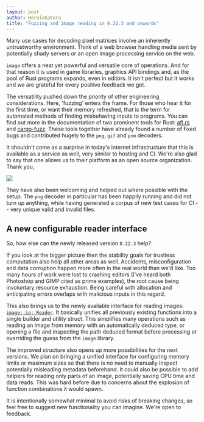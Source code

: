 ```yaml
---
layout: post
author: HeroicKatora
title: "Fuzzing and image reading in 0.22.3 and onwards"
---
```


Many use cases for decoding pixel matrices involve an inherently untrustworthy
environment. Think of a web browser handling media sent by potentially shady
servers or an open image processing service on the web.

`image` offers a neat yet powerful and versatile core of operations. And for
that reason it is used in game libraries, graphics API bindings and, as the
pool of Rust programs expands, even in editors. It isn't perfect but it works
and we are grateful for every positive feedback we get.

The versatility pushed down the priority of other engineering considerations.
Here, 'fuzzing' enters the frame. For those who hear it for the first time, or
want their memory refreshed, that is the term for automated methods of finding
misbehaving inputs to programs. You can find out more in the documentation of
two prominent tools for Rust: [afl.rs][afl] and [cargo-fuzz][cargo-fuzz].
These tools together have already found a number of fixed bugs and contributed
hugely to the `png`, `gif` and `pnm` decoders.

It shouldn't come as a surprise in today's internet infrastructure that this is
available as a service as well, very similar to hosting and CI. We're also glad
to say that one allows us to their platform as an open source organization.
Thank you,

[![](https://fuzzit.dev/wp-content/uploads/2019/09/logo-alt.png)](fuzzit.dev)

They have also been welcoming and helped out where possible with the setup. The
`png` decoder in particular has been happily running and did not turn up
anything, while having generated a corpus of new test cases for CI -- very
unique valid and invalid files.

[afl]: https://github.com/rust-fuzz/afl.rs
[cargo-fuzz]: https://github.com/rust-fuzz/cargo-fuzz
[fuzzit]: https://fuzzit.dev/

## A new configurable reader interface

So, how else can the newly released version `0.22.3` help?

If you look at the bigger picture then the stability goals for trustless
computation also help all other areas as well. Accidents, misconfiguration and
data corruption happen more often in the real world than we'd like. Too many
hours of work were lost to crashing editors (I've heard both Photoshop and GIMP
cited as prime examples), the root cause being involuntary resource exhaustion.
Being careful with allocation and anticipating errors overlaps with malicious
inputs in this regard.

This also brings us to the newly available interface for reading images:
[`image::io::Reader`][Reader]. It basically unifies all previously existing
functions into a single builder and utility struct. This simplifies many
operations such as reading an image from memory with an automatically deduced
type, or opening a file and inspecting the path deduced format before
processing or overriding the guess from the `image` library.

The improved structure also opens up more possibilities for the next versions.
We plan on bringing a unified interface for configuring memory limits or
maximum sizes so that there is no need to manually inspect potentially
misleading metadata beforehand. It could also be possible to add helpers for
reading only parts of an image, potentially saving CPU time and data reads.
This was hard before due to concerns about the explosion of function
combinations it would spawn.

It is intentionally somewhat minimal to avoid risks of breaking changes, so
feel free to suggest new functionality you can imagine. We're open to feedback.

[Reader]: https://docs.rs/image/0.22.3/image/io/struct.Reader.html
